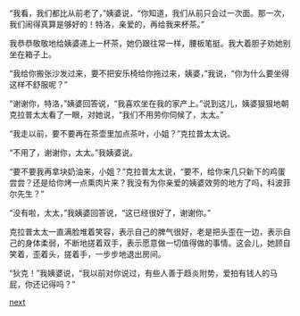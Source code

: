
“我看，我们都比从前老了，”姨婆说，“你知道，我们从前只会过一次面。那一次，我们闹得真算是够好的！特洛，亲爱的，再给我来杯茶。”

我恭恭敬敬地给姨婆递上一杯茶，她仍跟往常一样，腰板笔挺。我大着胆子劝她别坐在箱子上。

“我给你搬张沙发过来，要不把安乐椅给你拖过来，姨婆，”我说，“你为什么要坐得这样不舒服呢？”

“谢谢你，特洛，”姨婆回答说，“我喜欢坐在我的家产上。”说到这儿，姨婆狠狠地朝克拉普太太看了一眼，对她说，“我们不用劳你伺候了，太太。”

“我走以前，要不要再在茶壶里加点茶叶，小姐？”克拉普太太说。

“不用了，谢谢你，太太。”我姨婆说。

“要不要我再拿块奶油来，小姐？”克拉普太太说，“要不，给你来几只新下的鸡蛋尝尝？还是给你烤一点熏肉片来？我没有为你亲爱的姨婆效劳的地方了吗，科波菲尔先生？”

“没有啦，太太，”我姨婆回答说，“这已经很好了，谢谢你。”

克拉普太太一直满脸堆着笑容，表示自己的脾气很好，老是把头歪在一边，表示自己的身体柔弱，不断地搓着双手，表示愿意做一切值得做的事情。这会儿，她顾自笑着，歪着头，搓着手，一步步地退出房间。

“狄克！”我姨婆说，“我以前对你说过，有些人善于趋炎附势，爱拍有钱人的马屁，你还记得吗？”

[next](page441)